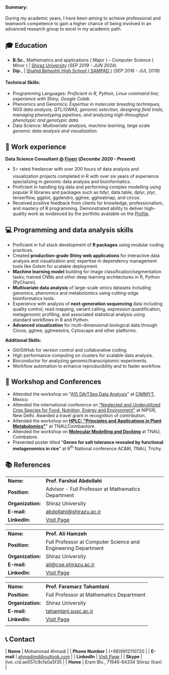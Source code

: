 #### Summary: 
During my academic years, I have been aiming to achieve professional and teamwork competence to gain a higher chance of being involved in an advanced research group to excel in my academic path.

## 🎓 Education

- **B.Sc.**, Mathematics and applications  ( Major ) – Computer Science ( Minor )	| <a href="https://shirazu.ac.ir/" target="_blank">Shiraz University</a> (_SEP 2019 - JUN 2024_)	 			        		
- **Dip.**, | <a href="[https://cattheni.edu.in/](https://en.wikipedia.org/wiki/National_Organization_for_Development_of_Exceptional_Talents)" target="_blank">Shahid Beheshti High School ( SAMPAD )</a> (_SEP 2016 - JUL 2019_)

#### Technical Skills:

- Programming Languages: _Proficient in R, Python, Linux command line; experience with Shiny, Google Colab._
- Phenomics and Genomics: _Expertise in molecular breeding techniques, NGS data analysis, QTL/GWAS, genomic selection, designing field trials, managing phenotyping pipelines, and analyzing high-throughput phenotypic and genotypic data._
- Data Science: _Multivariate analysis, machine learning, large scale genomic data analysis and visualization._

## 💼 Work experience 
**Data Science Consultant @ <a href="https://www.fiverr.com/allanvictor_?public_mode=true" target="_blank">Fiverr</a> (_Decembe 2020 - Present_)**
- 5⭐ rated freelancer with over 200 hours of data analysis and visualization projects completed in R with over six years of experience specializing in genomic data analysis and bioinformatics.
- Proficient in handling big data and performing complex modelling using popular R libraries and packages such as tidyr, data.table, dplyr, plyr, tenserflow, ggplot, ggdendro, ggtree, ggheatmap, and circos. 
- Received positive feedback from clients for knowledge, professionalism, and mastery of R programming. Demonstrated ability to deliver high-quality work as evidenced by the portfolio available on the <a href="https://www.fiverr.com/allanvictor_?public_mode=true" target="_blank">Profile</a>. 

## 💻 Programming and data analysis skills
- Proficient in full stack development of **R packages** using modular coding practices.
- Created **production-grade Shiny web applications** for interactive data analysis and visualization and; expertise in dependency management tools like Golem for scalable deployment.
- **Machine learning model** building for image classification/segmentation tasks; trained CNNs and other deep learning architectures in R, Python (PyCharm).
- **Multivariate data analysis** of large-scale omics datasets including genomics, phenomics and metabolomics using cutting-edge bioinformatics tools.
- Experience with analysis of **next-generation sequencing** data including quality control, read mapping, variant calling, expression quantification, metagenomic profiling, and associated statistical analysis using standard workflows in R and Python.
- **Advanced visualization** for multi-dimensional biological data through Circos, ggtree, ggtreeextra, Cytoscape and other platforms.

**Additional Skills:**
  
- Git/GitHub for version control and collaborative coding.
- High performance computing on clusters for scalable data analysis.
- Bioconductor for analyzing genomic/transcriptomic experiments.
- Workflow automation to enhance reproducibility and to faster workflow. 

## 🎤 Workshop and Conferences
- Attended the workshop on "<a href="https://twitter.com/GenebankICRISAT/status/1169137453472669696" target="_blank">A15 DArTSeq Data Analysis</a>" at <a href="https://www.cimmyt.org/" target="_blank">CIMMYT</a>, Mexico
- Attended the international conference on <a href="https://twitter.com/GenebankICRISAT/status/1158297753371308032" target="_blank">"Neglected and Underutilized Crop Species for Food, Nutrition, Energy and Environment"</a> at NIPGR, New Delhi. Awarded a travel grant in recognition of contribution. 
- Attended the workshop on **<a href="https://www.facebook.com/media/set/?vanity=natesan.senthil&set=a.5804435956243670" target="_blank">HPLC: "Principles and Applications in Plant Metabolomics"</a>**" at TNAU,Coimbaotore.
- Attended the workshop on **<a href="https://www.covaichronicle.com/english/contentview/natu?fbclid=IwAR0fA8w7ubx__cGaKnmE-68-tmRLg92XHs1Rf-HnhQzRjmFc_calVar8yFo" target="_blank">Molecular Modelling and Docking</a>** at TNAU, Coimbatore.
- Presented poster titled "**Genes for salt tolerance revealed by functional metagenomics in rice**" at 6<sup>th</sup> National conference AC&RI, TNAU, Trichy. 

## 📚 References

|     |     |
|:----|:----|
| **Name:** | **Prof. Farshid Abdollahi** |
| **Position:** | Advisor - Full Professor at Mathematics Department |
| **Organization:** | Shiraz University |
| **E-mail:** | <a href="abdollahi@shirazu.ac.ir">abdollahi@shirazu.ac.ir</a> |
| **LinkedIn:** | <a href="https://www.linkedin.com/in/farshid-abdollahi-9a05a0a8/" target="_blank">Visit Page</a> |

|     |     |
|:----|:----|
| **Name:** | **Prof. Ali Hamzeh** |
| **Position:** | Full Professor at Computer Science and Engineering Department |
| **Organization:** | Shiraz University |
| **E-mail:** | <a href="mailto:ali@cse.shirazu.ac.ir">ali@cse.shirazu.ac.ir</a> |
| **LinkedIn:** | <a href="https://www.linkedin.com/in/ali-hamzeh-94689a120/?originalSubdomain=ir" target="_blank">Visit Page</a> |

|     |     |
|:----|:----|
| **Name:** | **Prof. Faramarz Tahamtani** |
| **Position:** | Full Professor at Mathematics Department |
| **Organization:** | Shiraz University |
| **E-mail:** | <a href="mailto:tahamtani.susc.ac.ir">tahamtani.susc.ac.ir</a> |
| **LinkedIn:** | <a href="https://www.linkedin.com/in/faramarz-tahamtani-9289964b/" target="_blank">Visit Page</a> |
|     |     |


## 📞 Contact

| **Name**   | Mohammad Ahmadi | 
| **Phone Number**   | (+98)9912110720 | 
| **E-mail**   | <a href="mailto:ahmadimd@outlook.com">ahmadimd@outlook.com</a> | 
| **LinkedIn**   | <a href="https://www.linkedin.com/in/mahmadi79" target="_blank">Visit Page</a> | 
| **Skype**   | live:.cid.ae057c9cfa0a5f35 | 
| **Home**   | Eram Blv., 71946-84334 Shiraz (Iran) | 
